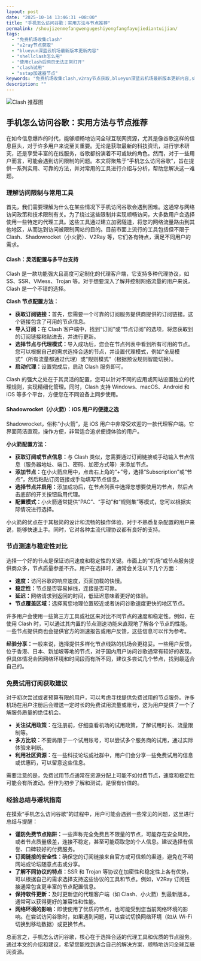 ```yaml
---
layout: post
date: "2025-10-14 13:46:31 +08:00"
title: "手机怎么访问谷歌：实用方法与节点推荐"
permalink: /shoujizenmefangwengugeshiyongfangfayujiediantuijian/
tags:
  - "免费机场收集clash"
  - "v2ray节点获取"
  - "blueyun深蓝云机场最新版本更新内容"
  - "shellclash怎么用"
  - "使用clash后网页无法正常打开"
  - "clash试用"
  - "sstap加速器节点"
keywords: "免费机场收集clash,v2ray节点获取,blueyun深蓝云机场最新版本更新内容,shellclash怎么用,使用clash后网页无法正常打开,clash试用,sstap加速器节点"
description: ""
---
```


![Clash 推荐图](https://clashjd.github.io/assets/img/节点订阅地址.png)

## 手机怎么访问谷歌：实用方法与节点推荐


<p>在如今信息爆炸的时代，能够顺畅地访问全球互联网资源，尤其是像谷歌这样的信息巨头，对于许多用户来说至关重要。无论是获取最新的科技资讯，进行学术研究，还是享受丰富的在线服务，谷歌都扮演着不可或缺的角色。然而，对于一些用户而言，可能会遇到访问限制的问题。本文将聚焦于“手机怎么访问谷歌”，旨在提供一系列实用、可靠的方法，并对常用的工具进行介绍与分析，帮助您解决这一难题。</p>

<h3>理解访问限制与常用工具</h3>
<p>首先，我们需要理解为什么在某些情况下手机访问谷歌会遇到困难。这通常与网络访问政策和技术限制有关。为了绕过这些限制并实现顺畅访问，大多数用户会选择使用一些特定的代理工具。这些工具通过建立加密隧道，将您的网络流量路由到其他地区，从而达到访问被限制网站的目的。目前市面上流行的工具包括但不限于 Clash、Shadowrocket（小火箭）、V2Ray 等，它们各有特点，满足不同用户的需求。</p>

<h4>Clash：灵活配置与多平台支持</h4>
<p>Clash 是一款功能强大且高度可定制化的代理客户端，它支持多种代理协议，如 SS、SSR、VMess、Trojan 等。对于想要深入了解并控制网络流量的用户来说，Clash 是一个不错的选择。</p>
<p><strong>Clash 节点配置方法：</strong></p>
<ul>
    <li><strong>获取订阅链接：</strong>首先，您需要一个可靠的订阅服务提供商提供的订阅链接。这个链接包含了可用的节点信息。</li>
    <li><strong>导入订阅：</strong>在 Clash 客户端中，找到“订阅”或“节点订阅”的选项，将您获取到的订阅链接粘贴进去，并进行更新。</li>
    <li><strong>选择节点与代理模式：</strong>导入成功后，您会在节点列表中看到所有可用的节点。您可以根据自己的需求选择合适的节点，并设置代理模式，例如“全局模式”（所有流量都通过代理）或“规则模式”（根据预设规则智能切换）。</li>
    <li><strong>启动代理：</strong>设置完成后，启动 Clash 服务即可。</li>
</ul>
<p>Clash 的强大之处在于其灵活的配置，您可以针对不同的应用或网站设置独立的代理规则，实现精细化管理。同时，Clash 支持 Windows、macOS、Android 和 iOS 等多个平台，方便您在不同设备上同步使用。</p>

<h4>Shadowrocket（小火箭）：iOS 用户的便捷之选</h4>
<p>Shadowrocket，俗称“小火箭”，是 iOS 用户中非常受欢迎的一款代理客户端。它界面简洁直观，操作方便，非常适合追求便捷体验的用户。</p>
<p><strong>小火箭配置方法：</strong></p>
<ul>
    <li><strong>获取订阅或节点信息：</strong>与 Clash 类似，您需要通过订阅链接或手动输入节点信息（服务器地址、端口、密码、加密方式等）来添加节点。</li>
    <li><strong>添加节点：</strong>在小火箭应用中，点击右上角的“+”号，选择“Subscription”或“节点”，然后粘贴订阅链接或手动填写节点信息。</li>
    <li><strong>选择节点并启用：</strong>添加成功后，在节点列表中选择您想要使用的节点，然后点击底部的开关按钮启用代理。</li>
    <li><strong>配置模式：</strong>小火箭通常提供“PAC”、“手动”和“规则集”等模式，您可以根据实际情况进行选择。</li>
</ul>
<p>小火箭的优点在于其极简的设计和流畅的操作体验，对于不熟悉复杂配置的用户来说，能够快速上手。同时，它对各种主流代理协议都有良好的支持。</p>

<h3>节点测速与稳定性对比</h3>
<p>选择一个好的节点是保证访问速度和稳定性的关键。市面上的“机场”或节点服务提供商众多，节点质量参差不齐。用户在选择时，通常会关注以下几个方面：</p>
<ul>
    <li><strong>速度：</strong>访问谷歌的响应速度，页面加载的快慢。</li>
    <li><strong>稳定性：</strong>节点是否容易掉线，连接是否可靠。</li>
    <li><strong>延迟：</strong>网络请求到返回的时间，低延迟意味着更好的体验。</li>
    <li><strong>节点覆盖区域：</strong>选择离您地理位置较近或者访问谷歌速度更快的地区节点。</li>
</ul>
<p>许多用户会使用一些第三方工具或社区来对比不同节点的速度和稳定性。例如，在使用 Clash 时，可以通过其内置的节点测速功能来直观地了解各个节点的性能。一些节点提供商也会提供官方的测速报告或用户反馈，这些信息可以作为参考。</p>
<p><strong>经验分享：</strong>一般来说，选择提供多样化节点线路的机场会更稳妥。一些用户反馈，位于香港、日本、新加坡等地的节点，对于国内用户访问谷歌通常有较好的表现。但具体情况会因网络环境和时间段而有所不同，建议多尝试几个节点，找到最适合自己的。</p>

<h3>免费试用订阅获取建议</h3>
<p>对于初次尝试或者预算有限的用户，可以考虑寻找提供免费试用的节点服务。许多机场在用户注册后会赠送一定时长的免费试用流量或账号，这为用户提供了一个了解服务质量的绝佳机会。</p>
<ul>
    <li><strong>关注试用政策：</strong>在注册前，仔细查看机场的试用政策，了解试用时长、流量限制等。</li>
    <li><strong>多方比较：</strong>不要局限于一个试用账号，可以尝试多个服务商的试用，通过实际体验来判断。</li>
    <li><strong>利用社区资源：</strong>在一些科技论坛或社群中，用户们会分享一些免费试用的信息或优惠码，可以留意这些信息。</li>
</ul>
<p>需要注意的是，免费试用节点通常在资源分配上可能不如付费节点，速度和稳定性可能会有所波动。但作为初步了解和测试，是很有价值的。</p>

<h3>经验总结与避坑指南</h3>
<p>在摸索“手机怎么访问谷歌”的过程中，用户可能会遇到一些常见的问题，这里进行总结与提醒：</p>
<ul>
    <li><strong>谨防免费节点陷阱：</strong>一些声称完全免费且不限量的节点，可能存在安全风险，或者节点质量极差，连接不稳定，甚至可能窃取您的个人信息。建议选择有信誉、口碑较好的付费服务。</li>
    <li><strong>订阅链接的安全性：</strong>确保您的订阅链接来自官方或可信赖的渠道，避免在不明网站或论坛随意点击或分享。</li>
    <li><strong>了解不同协议的特点：</strong>SSR 和 Trojan 等协议在加密性和稳定性上各有优势，可以根据自己的需求选择支持这些协议的工具和节点。例如，V2Ray 订阅链接通常包含更丰富的节点配置信息。</li>
    <li><strong>保持软件更新：</strong>及时更新您的代理客户端（如 Clash、小火箭）到最新版本，通常可以获得更好的兼容性和性能。</li>
    <li><strong>网络环境的影响：</strong>即使使用了优质的节点，也可能受到您当前网络环境的影响。在尝试访问谷歌时，如果遇到问题，可以尝试切换网络环境（如从 Wi-Fi 切换到移动数据）或更换节点。</li>
</ul>
<p>总而言之，手机怎么访问谷歌，核心在于选择合适的代理工具和优质的节点服务。通过本文的介绍和建议，希望您能找到适合自己的解决方案，顺畅地访问全球互联网资源。</p>